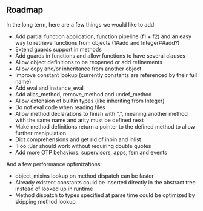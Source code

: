 ## Roadmap

In the long term, here are a few things we would like to add:

* Add partial function application, function pipeline (f1 + f2) and an easy way to retrieve functions from objects (1#add and Integer##add?)
* Extend guards support in methods
* Add guards in functions and allow functions to have several clauses
* Allow object definitions to be reopened or add refinements
* Allow copy and/or inheritance from another object
* Improve constant lookup (currently constants are referenced by their full name)
* Add eval and instance_eval
* Add alias\_method, remove\_method and undef\_method
* Allow extension of builtin types (like inheriting from Integer)
* Do not eval code when reading files
* Allow method declarations to finish with ",", meaning another method with the same name and arity must be defined next
* Make method definitions return a pointer to the defined method to allow further manipulation
* Dict comprehensions and get rid of inbin and inlist
* 'Foo::Bar should work without requiring double quotes
* Add more OTP behaviors: supervisors, apps, fsm and events

And a few performance optimizations:

* object_mixins lookup on method dispatch can be faster
* Already existent constants could be inserted directly in the abstract tree instead of looked up in runtime
* Method dispatch to types specified at parse time could be optimized by skipping method lookup